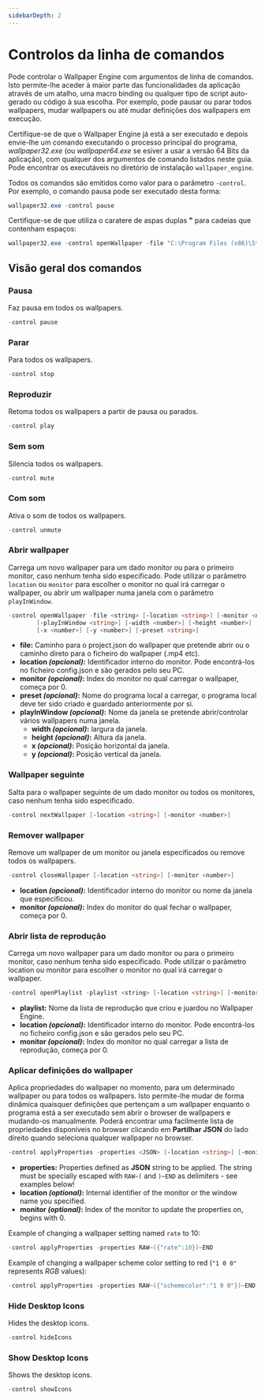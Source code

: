 ```yaml
---
sidebarDepth: 2
---
```


# Controlos da linha de comandos

Pode controlar o Wallpaper Engine com argumentos de linha de comandos. Isto permite-lhe aceder à maior parte das funcionalidades da aplicação através de um atalho, uma macro binding ou qualquer tipo de script auto-gerado ou código à sua escolha. Por exemplo, pode pausar ou parar todos wallpapers, mudar wallpapers ou até mudar definições dos wallpapers em execução.

Certifique-se de que o Wallpaper Engine já está a ser executado e depois envie-lhe um comando executando o processo principal do programa, *wallpaper32.exe* (ou *wallpaper64.exe* se esiver a usar a versão 64 Bits da aplicação), com qualquer dos argumentos de comando listados neste guia. Pode encontrar os executáveis no diretório de instalação `wallpaper_engine`.

Todos os comandos são emitidos como valor para o parâmetro `-control`. Por exemplo, o comando pausa pode ser executado desta forma:

``` powershell
wallpaper32.exe -control pause
```

Certifique-se de que utiliza o caratere de aspas duplas **"** para cadeias que contenham espaços:

``` powershell
wallpaper32.exe -control openWallpaper -file "C:\Program Files (x86)\Steam\steamapps\common\wallpaper_engine\projects\myprojects\myWallpaper\project.json"
```

## Visão geral dos comandos

### Pausa

Faz pausa em todos os wallpapers.

``` powershell
-control pause
```

### Parar

Para todos os wallpapers.

``` powershell
-control stop
```

### Reproduzir

Retoma todos os wallpapers a partir de pausa ou parados.

``` powershell
-control play
```

### Sem som

Silencia todos os wallpapers.

``` powershell
-control mute
```

### Com som

Ativa o som de todos os wallpapers.

``` powershell
-control unmute
```

### Abrir wallpaper

Carrega um novo wallpaper para um dado monitor ou para o primeiro monitor, caso nenhum tenha sido especificado. Pode utilizar o parâmetro `location` ou `monitor` para escolher o monitor no qual irá carregar o wallpaper, ou abrir um wallpaper numa janela com o parâmetro `playInWindow`.

``` powershell
-control openWallpaper -file <string> [-location <string>] [-monitor <number>]
        [-playInWindow <string>] [-width <number>] [-height <number>]
        [-x <number>] [-y <number>] [-preset <string>]
```

* **file:** Caminho para o project.json do wallpaper que pretende abrir ou o caminho direto para o ficheiro do wallpaper (.mp4 etc).
* **location *(opcional)*:** Identificador interno do monitor. Pode encontrá-los no ficheiro config.json e são gerados pelo seu PC.
* **monitor *(opcional)*:** Index do monitor no qual carregar o wallpaper, começa por 0.
* **preset *(opcional)*:** Nome do programa local a carregar, o programa local deve ter sido criado e guardado anteriormente por si.
* **playInWindow *(opcional)*:** Nome da janela se pretende abrir/controlar vários wallpapers numa janela.
  * **width *(opcional)*:** largura da janela.
  * **height *(opcional)*:** Altura da janela.
  * **x *(opcional)*:** Posição horizontal da janela.
  * **y *(opcional)*:** Posição vertical da janela.

### Wallpaper seguinte

Salta para o wallpaper seguinte de um dado monitor ou todos os monitores, caso nenhum tenha sido especificado.

``` powershell
-control nextWallpaper [-location <string>] [-monitor <number>]
```

### Remover wallpaper

Remove um wallpaper de um monitor ou janela especificados ou remove todos os wallpapers.

``` powershell
-control closeWallpaper [-location <string>] [-monitor <number>]
```

* **location *(opcional)*:** Identificador interno do monitor ou nome da janela que especificou.
* **monitor *(opcional)*:** Index do monitor do qual fechar o wallpaper, começa por 0.

### Abrir lista de reprodução

Carrega um novo wallpaper para um dado monitor ou para o primeiro monitor, caso nenhum tenha sido especificado. Pode utilizar o parâmetro location ou monitor para escolher o monitor no qual irá carregar o wallpaper.

``` powershell
-control openPlaylist -playlist <string> [-location <string>] [-monitor <number>]
```

* **playlist:** Nome da lista de reprodução que criou e juardou no Wallpaper Engine.
* **location *(opcional)*:** Identificador interno do monitor. Pode encontrá-los no ficheiro config.json e são gerados pelo seu PC.
* **monitor *(opcional)*:** Index do monitor no qual carregar a lista de reprodução, começa por 0.

### Aplicar definições do wallpaper

Aplica propriedades do wallpaper no momento, para um determinado wallpaper ou para todos os wallpapers. Isto permite-lhe mudar de forma dinâmica quaisquer definições que pertençam a um wallpaper enquanto o programa está a ser executado sem abrir o browser de wallpapers e mudando-os manualmente. Poderá encontrar uma facilmente lista de propriedades disponíveis no browser clicando em **Partilhar JSON** do lado direito quando seleciona qualquer wallpaper no browser.

``` powershell
-control applyProperties -properties <JSON> [-location <string>] [-monitor <number>]
```

* **properties:** Properties defined as **JSON** string to be applied. The string must be specially escaped with `RAW~(` and `)~END` as delimiters - see examples below!
* **location *(optional)*:** Internal identifier of the monitor or the window name you specified.
* **monitor *(optional)*:** Index of the monitor to update the properties on, begins with 0.

Example of changing a wallpaper setting named `rate` to 10:

``` cpp 
-control applyProperties -properties RAW~({"rate":10})~END
```

Example of changing a wallpaper scheme color setting to red (`"1 0 0"` represents *RGB* values):

``` cpp
-control applyProperties -properties RAW~({"schemecolor":"1 0 0"})~END
```

### Hide Desktop Icons

Hides the desktop icons.

``` powershell
-control hideIcons
```

### Show Desktop Icons

Shows the desktop icons.

``` powershell
-control showIcons
```

